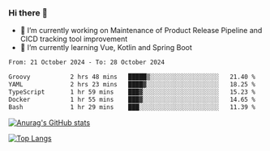 ### Hi there 👋

- 🔭 I’m currently working on Maintenance of Product Release Pipeline and CICD tracking tool improvement
- 🌱 I’m currently learning Vue, Kotlin and Spring Boot

<!--START_SECTION:waka-->

```txt
From: 21 October 2024 - To: 28 October 2024

Groovy           2 hrs 48 mins   █████▒░░░░░░░░░░░░░░░░░░░   21.40 %
YAML             2 hrs 23 mins   ████▓░░░░░░░░░░░░░░░░░░░░   18.25 %
TypeScript       1 hr 59 mins    ███▓░░░░░░░░░░░░░░░░░░░░░   15.23 %
Docker           1 hr 55 mins    ███▓░░░░░░░░░░░░░░░░░░░░░   14.65 %
Bash             1 hr 29 mins    ███░░░░░░░░░░░░░░░░░░░░░░   11.39 %
```

<!--END_SECTION:waka-->

[![Anurag's GitHub stats](https://github-readme-stats.vercel.app/api?username=yunhao981&show_icons=true&theme=solarized-dark)](https://github.com/anuraghazra/github-readme-stats)

[![Top Langs](https://github-readme-stats.vercel.app/api/top-langs/?username=yunhao981&theme=solarized-dark&layout=compact)](https://github.com/anuraghazra/github-readme-stats)

<!--
**yunhao981/yunhao981** is a ✨ _special_ ✨ repository because its `README.md` (this file) appears on your GitHub profile.

Here are some ideas to get you started:

- 🔭 I’m currently working on Maintenance of Release Pipeline and CICD tracking tool improvement
- 🌱 I’m currently learning Vue, Kotlin and Spring Boot
- 👯 I’m looking to collaborate on ...
- 🤔 I’m looking for help with ...
- 💬 Ask me about ...
- 📫 How to reach me: ...
- 😄 Pronouns: ...
- ⚡ Fun fact: ...
-->


